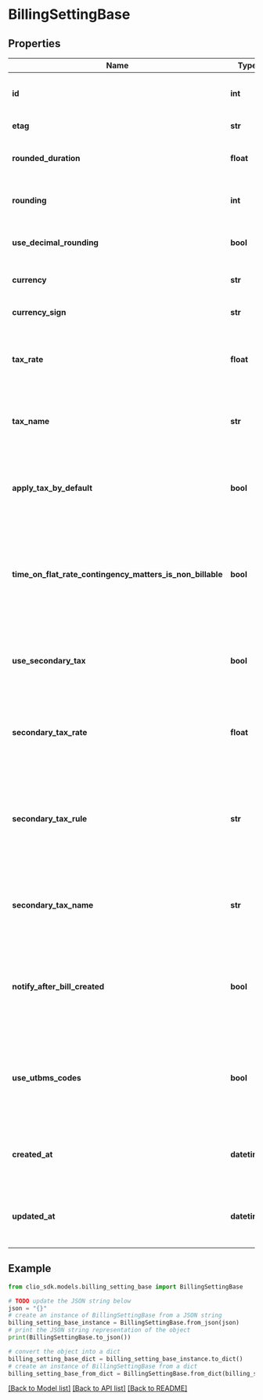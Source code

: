 # BillingSettingBase


## Properties

Name | Type | Description | Notes
------------ | ------------- | ------------- | -------------
**id** | **int** | Unique identifier for the *BillingSetting* | [optional] 
**etag** | **str** | ETag for the *BillingSetting* | [optional] 
**rounded_duration** | **float** | Rounded equivalent of duration submitted | [optional] 
**rounding** | **int** | Minute increment for time rounding | [optional] 
**use_decimal_rounding** | **bool** | Round time to two decimal places | [optional] 
**currency** | **str** | Current user setting of currency | [optional] 
**currency_sign** | **str** | The sign of the current currency | [optional] 
**tax_rate** | **float** | Rate applied for primary tax on invoices using this BillingSetting | [optional] 
**tax_name** | **str** | Name shown for primary tax on invoices using this BillingSetting | [optional] 
**apply_tax_by_default** | **bool** | Used to determine if primary tax should be applied to invoices by default | [optional] 
**time_on_flat_rate_contingency_matters_is_non_billable** | **bool** | Used to determine if hourly time entries on flat rate or contingency fee matters should be non-billable by default | [optional] 
**use_secondary_tax** | **bool** | Used to determine if secondary tax applies to invoices using this BillingSetting | [optional] 
**secondary_tax_rate** | **float** | Rate applied for secondary tax on invoices using this BillingSetting | [optional] 
**secondary_tax_rule** | **str** | Used to determine if secondary tax should be applied separately or additionally to primary tax | [optional] 
**secondary_tax_name** | **str** | Name shown for secondary tax on invoices using this BillingSetting | [optional] 
**notify_after_bill_created** | **bool** | Flag to indicate if users should have the option to notify other users when generating a bill | [optional] 
**use_utbms_codes** | **bool** | Controls usage of UTBMS codes, allowing creation of coded time entries and expenses | [optional] 
**created_at** | **datetime** | The time the *BillingSetting* was created (as a ISO-8601 timestamp) | [optional] 
**updated_at** | **datetime** | The time the *BillingSetting* was last updated (as a ISO-8601 timestamp) | [optional] 

## Example

```python
from clio_sdk.models.billing_setting_base import BillingSettingBase

# TODO update the JSON string below
json = "{}"
# create an instance of BillingSettingBase from a JSON string
billing_setting_base_instance = BillingSettingBase.from_json(json)
# print the JSON string representation of the object
print(BillingSettingBase.to_json())

# convert the object into a dict
billing_setting_base_dict = billing_setting_base_instance.to_dict()
# create an instance of BillingSettingBase from a dict
billing_setting_base_from_dict = BillingSettingBase.from_dict(billing_setting_base_dict)
```
[[Back to Model list]](../README.md#documentation-for-models) [[Back to API list]](../README.md#documentation-for-api-endpoints) [[Back to README]](../README.md)


